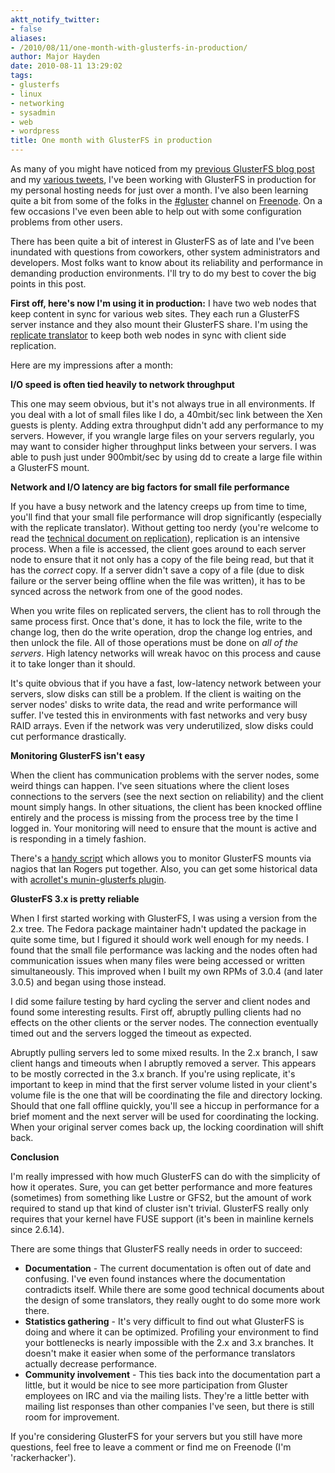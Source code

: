 ```yaml
---
aktt_notify_twitter:
- false
aliases:
- /2010/08/11/one-month-with-glusterfs-in-production/
author: Major Hayden
date: 2010-08-11 13:29:02
tags:
- glusterfs
- linux
- networking
- sysadmin
- web
- wordpress
title: One month with GlusterFS in production
---
```


As many of you might have noticed from my [previous GlusterFS blog post][1] and my [various tweets][2], I've been working with GlusterFS in production for my personal hosting needs for just over a month. I've also been learning quite a bit from some of the folks in the [#gluster][3] channel on [Freenode][4]. On a few occasions I've even been able to help out with some configuration problems from other users.

There has been quite a bit of interest in GlusterFS as of late and I've been inundated with questions from coworkers, other system administrators and developers. Most folks want to know about its reliability and performance in demanding production environments. I'll try to do my best to cover the big points in this post.

**First off, here's now I'm using it in production:** I have two web nodes that keep content in sync for various web sites. They each run a GlusterFS server instance and they also mount their GlusterFS share. I'm using the [replicate translator][5] to keep both web nodes in sync with client side replication.

Here are my impressions after a month:

**I/O speed is often tied heavily to network throughput**

This one may seem obvious, but it's not always true in all environments. If you deal with a lot of small files like I do, a 40mbit/sec link between the Xen guests is plenty. Adding extra throughput didn't add any performance to my servers. However, if you wrangle large files on your servers regularly, you may want to consider higher throughput links between your servers. I was able to push just under 900mbit/sec by using dd to create a large file within a GlusterFS mount.

**Network and I/O latency are big factors for small file performance**

If you have a busy network and the latency creeps up from time to time, you'll find that your small file performance will drop significantly (especially with the replicate translator). Without getting too nerdy (you're welcome to read the [technical document on replication][6]), replication is an intensive process. When a file is accessed, the client goes around to each server node to ensure that it not only has a copy of the file being read, but that it has the _correct_ copy. If a server didn't save a copy of a file (due to disk failure or the server being offline when the file was written), it has to be synced across the network from one of the good nodes.

When you write files on replicated servers, the client has to roll through the same process first. Once that's done, it has to lock the file, write to the change log, then do the write operation, drop the change log entries, and then unlock the file. All of those operations must be done on _all of the servers_. High latency networks will wreak havoc on this process and cause it to take longer than it should.

It's quite obvious that if you have a fast, low-latency network between your servers, slow disks can still be a problem. If the client is waiting on the server nodes' disks to write data, the read and write performance will suffer. I've tested this in environments with fast networks and very busy RAID arrays. Even if the network was very underutilized, slow disks could cut performance drastically.

**Monitoring GlusterFS isn't easy**

When the client has communication problems with the server nodes, some weird things can happen. I've seen situations where the client loses connections to the servers (see the next section on reliability) and the client mount simply hangs. In other situations, the client has been knocked offline entirely and the process is missing from the process tree by the time I logged in. Your monitoring will need to ensure that the mount is active and is responding in a timely fashion.

There's a [handy script][7] which allows you to monitor GlusterFS mounts via nagios that Ian Rogers put together. Also, you can get some historical data with [acrollet's munin-glusterfs plugin][8].

**GlusterFS 3.x is pretty reliable**

When I first started working with GlusterFS, I was using a version from the 2.x tree. The Fedora package maintainer hadn't updated the package in quite some time, but I figured it should work well enough for my needs. I found that the small file performance was lacking and the nodes often had communication issues when many files were being accessed or written simultaneously. This improved when I built my own RPMs of 3.0.4 (and later 3.0.5) and began using those instead.

I did some failure testing by hard cycling the server and client nodes and found some interesting results. First off, abruptly pulling clients had no effects on the other clients or the server nodes. The connection eventually timed out and the servers logged the timeout as expected.

Abruptly pulling servers led to some mixed results. In the 2.x branch, I saw client hangs and timeouts when I abruptly removed a server. This appears to be mostly corrected in the 3.x branch. If you're using replicate, it's important to keep in mind that the first server volume listed in your client's volume file is the one that will be coordinating the file and directory locking. Should that one fall offline quickly, you'll see a hiccup in performance for a brief moment and the next server will be used for coordinating the locking. When your original server comes back up, the locking coordination will shift back.

**Conclusion**

I'm really impressed with how much GlusterFS can do with the simplicity of how it operates. Sure, you can get better performance and more features (sometimes) from something like Lustre or GFS2, but the amount of work required to stand up that kind of cluster isn't trivial. GlusterFS really only requires that your kernel have FUSE support (it's been in mainline kernels since 2.6.14).

There are some things that GlusterFS really needs in order to succeed:

  * **Documentation** - The current documentation is often out of date and confusing. I've even found instances where the documentation contradicts itself. While there are some good technical documents about the design of some translators, they really ought to do some more work there.
  * **Statistics gathering** - It's very difficult to find out what GlusterFS is doing and where it can be optimized. Profiling your environment to find your bottlenecks is nearly impossible with the 2.x and 3.x branches. It doesn't make it easier when some of the performance translators actually decrease performance.
  * **Community involvement** - This ties back into the documentation part a little, but it would be nice to see more participation from Gluster employees on IRC and via the mailing lists. They're a little better with mailing list responses than other companies I've seen, but there is still room for improvement.

If you're considering GlusterFS for your servers but you still have more questions, feel free to leave a comment or find me on Freenode (I'm 'rackerhacker').

 [1]: /2010/05/27/glusterfs-on-the-cheap-with-rackspaces-cloud-servers-or-slicehost/
 [2]: http://twitter.com/rackerhacker
 [3]: http://java.freenode.net/index.php?channel=gluster
 [4]: http://freenode.net/
 [5]: http://www.gluster.com/community/documentation/index.php/Translators/cluster/replicate
 [6]: http://ftp.zresearch.com/pub/gluster/glusterfs/doc/afr.pdf
 [7]: http://www.sirgroane.net/2010/04/monitoring-gluster-with-nagios/
 [8]: http://github.com/acrollet/munin-glusterfs